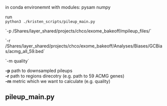in conda environemnt with modules:
pysam
numpy

run <br>
`python3 ./kristen_scripts/pileup_main.py`<br>
  <p>`-p /Shares/layer_shared/projects/chco/exome_bakeoff/mpileup_files/`<br>
  <p>`-r /Shares/layer_shared/projects/chco/exome_bakeoff/Analyses/Biases/GCBias/acmg_all_59.bed`<br>
  <p>`-m quality`<br>

**-p** path to downsampled pileups<br>
**-r** path to regions direcotry (e.g. path to 59 ACMG genes)<br>
**-m** metric which we want to calculate (e.g. quality)<br>

## pileup_main.py


